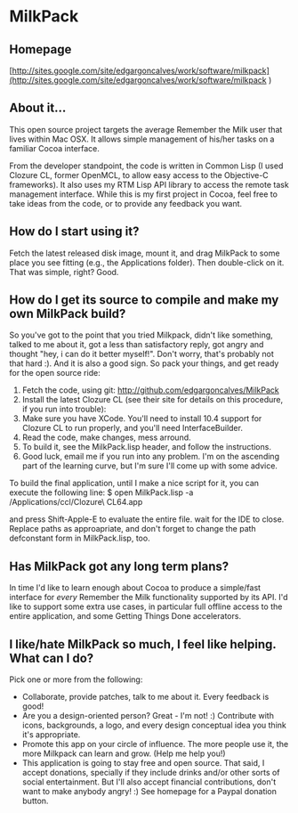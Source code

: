 MilkPack
========

Homepage
--------
[http://sites.google.com/site/edgargoncalves/work/software/milkpack](http://sites.google.com/site/edgargoncalves/work/software/milkpack ) 

About it...
-----------
This open source project targets the average Remember the Milk user that lives within Mac OSX. It allows simple management of his/her tasks on a familiar Cocoa interface.

From the developer standpoint, the code is written in Common Lisp (I used Clozure CL, former OpenMCL, to allow easy access to the Objective-C frameworks). It also uses my RTM Lisp API library to access the remote task management interface. While this is my first project in Cocoa, feel free to take ideas from the code, or to provide any feedback you want.

How do I start using it?
------------------------
Fetch the latest released disk image, mount it, and drag MilkPack to some place you see fitting (e.g., the Applications folder). Then double-click on it. That was simple, right? Good.

How do I get its source to compile and make my own MilkPack build?
------------------------------------------------------------------
So you've got to the point that you tried Milkpack, didn't like something, talked to me about it, got a less than satisfactory reply, got angry and thought "hey, i can do it better myself!". Don't worry, that's probably not that hard :). And it is also a good sign. So pack your things, and get ready for the open source ride:

1. Fetch the code, using git: http://github.com/edgargoncalves/MilkPack
2. Install the latest Clozure CL (see their site for details on this procedure, if you run into trouble):
3. Make sure you have XCode. You'll need to install 10.4 support for Clozure CL to run properly, and you'll need InterfaceBuilder.
4. Read the code, make changes, mess arround.
5. To build it, see the MilkPack.lisp header, and follow the instructions.
6. Good luck, email me if you run into any problem. I'm on the ascending part of the learning curve, but I'm sure I'll come up with some advice.

To build the final application, until I make a nice script for it, you can execute the following line:
	$ open MilkPack.lisp -a /Applications/ccl/Clozure\ CL64.app

and press Shift-Apple-E to evaluate the entire file. wait for the IDE to close. Replace paths as approapriate, and don't forget to change the path defconstant form in MilkPack.lisp, too.


Has MilkPack got any long term plans?
-------------------------------------
In time I'd like to learn enough about Cocoa to produce a simple/fast interface for *every* Remember the Milk functionality supported by its API. I'd like to support some extra use cases, in particular full offline access to the entire application, and some Getting Things Done accelerators.

I like/hate MilkPack so much, I feel like helping. What can I do?
-----------------------------------------------------------------
Pick one or more from the following:

- Collaborate, provide patches, talk to me about it. Every feedback is good!
- Are you a design-oriented person? Great - I'm not! :) Contribute with icons, backgrounds, a logo, and every design conceptual idea you think it's appropriate.
- Promote this app on your circle of influence. The more people use it, the more Milkpack can learn and grow. (Help me help you!)
- This application is going to stay free and open source. That said, I accept donations, specially if they include drinks and/or other sorts of social entertainment. But I'll also accept financial contributions, don't want to make anybody angry! :) See homepage for a Paypal donation button.
